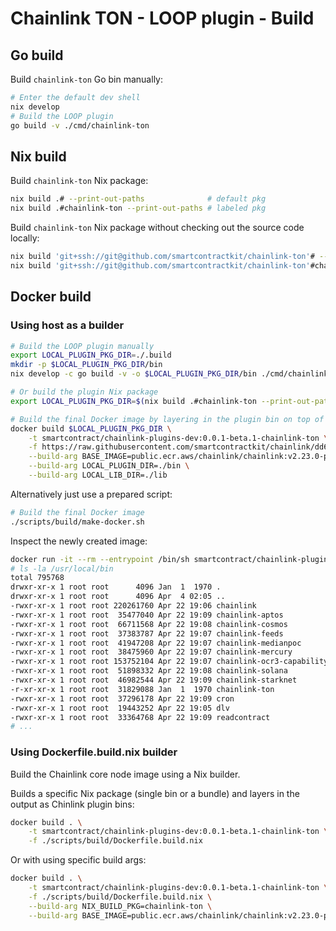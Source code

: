 
# Chainlink TON - LOOP plugin - Build

## Go build

Build `chainlink-ton` Go bin manually:

```bash
# Enter the default dev shell
nix develop
# Build the LOOP plugin
go build -v ./cmd/chainlink-ton
```

## Nix build

Build `chainlink-ton` Nix package:

```bash
nix build .# --print-out-paths              # default pkg
nix build .#chainlink-ton --print-out-paths # labeled pkg
```

Build `chainlink-ton` Nix package without checking out the source code locally:

```bash
nix build 'git+ssh://git@github.com/smartcontractkit/chainlink-ton'# --print-out-paths              # default pkg
nix build 'git+ssh://git@github.com/smartcontractkit/chainlink-ton'#chainlink-ton --print-out-paths # labeled pkg
```

## Docker build

### Using host as a builder

```bash
# Build the LOOP plugin manually
export LOCAL_PLUGIN_PKG_DIR=./.build
mkdir -p $LOCAL_PLUGIN_PKG_DIR/bin
nix develop -c go build -v -o $LOCAL_PLUGIN_PKG_DIR/bin ./cmd/chainlink-ton

# Or build the plugin Nix package
export LOCAL_PLUGIN_PKG_DIR=$(nix build .#chainlink-ton --print-out-paths)

# Build the final Docker image by layering in the plugin bin on top of base chainlink:*-plugins image
docker build $LOCAL_PLUGIN_PKG_DIR \
    -t smartcontract/chainlink-plugins-dev:0.0.1-beta.1-chainlink-ton \
    -f https://raw.githubusercontent.com/smartcontractkit/chainlink/dd69fc589255c00e9cb23c5631a1e7e56c408e78/plugins/chainlink.prebuilt.Dockerfile \
    --build-arg BASE_IMAGE=public.ecr.aws/chainlink/chainlink:v2.23.0-plugins \
    --build-arg LOCAL_PLUGIN_DIR=./bin \
    --build-arg LOCAL_LIB_DIR=./lib
```

Alternatively just use a prepared script:

```bash
# Build the final Docker image
./scripts/build/make-docker.sh
```

Inspect the newly created image:

```bash
docker run -it --rm --entrypoint /bin/sh smartcontract/chainlink-plugins-dev:0.0.1-beta.1-chainlink-ton
# ls -la /usr/local/bin
total 795768
drwxr-xr-x 1 root root      4096 Jan  1  1970 .
drwxr-xr-x 1 root root      4096 Apr  4 02:05 ..
-rwxr-xr-x 1 root root 220261760 Apr 22 19:06 chainlink
-rwxr-xr-x 1 root root  35477040 Apr 22 19:09 chainlink-aptos
-rwxr-xr-x 1 root root  66711568 Apr 22 19:08 chainlink-cosmos
-rwxr-xr-x 1 root root  37383787 Apr 22 19:07 chainlink-feeds
-rwxr-xr-x 1 root root  41947208 Apr 22 19:07 chainlink-medianpoc
-rwxr-xr-x 1 root root  38475960 Apr 22 19:07 chainlink-mercury
-rwxr-xr-x 1 root root 153752104 Apr 22 19:07 chainlink-ocr3-capability
-rwxr-xr-x 1 root root  51898332 Apr 22 19:08 chainlink-solana
-rwxr-xr-x 1 root root  46982544 Apr 22 19:09 chainlink-starknet
-r-xr-xr-x 1 root root  31829088 Jan  1  1970 chainlink-ton
-rwxr-xr-x 1 root root  37296178 Apr 22 19:09 cron
-rwxr-xr-x 1 root root  19443252 Apr 22 19:05 dlv
-rwxr-xr-x 1 root root  33364768 Apr 22 19:09 readcontract
# ...
```

### Using Dockerfile.build.nix builder

Build the Chainlink core node image using a Nix builder.

Builds a specific Nix package (single bin or a bundle) and layers in the output as Chinlink plugin bins:

```bash
docker build . \
    -t smartcontract/chainlink-plugins-dev:0.0.1-beta.1-chainlink-ton \
    -f ./scripts/build/Dockerfile.build.nix
```

Or with using specific build args:

```bash
docker build . \
    -t smartcontract/chainlink-plugins-dev:0.0.1-beta.1-chainlink-ton \
    -f ./scripts/build/Dockerfile.build.nix \
    --build-arg NIX_BUILD_PKG=chainlink-ton \
    --build-arg BASE_IMAGE=public.ecr.aws/chainlink/chainlink:v2.23.0-plugins
```

